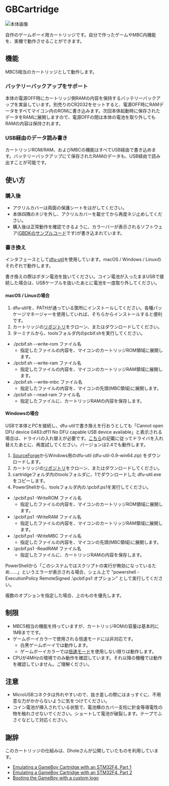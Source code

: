 # GBCartridge

![本体画像](https://github.com/niccolli/cartridge/blob/master/docs/images/cartridge.jpg?raw=true)

自作のゲームボーイ用カートリッジです。自分で作ったゲームやMBC内機能を、実機で動作させることができます。

## 機能

MBC5相当のカートリッジとして動作します。

### バッテリーバックアップをサポート

本体の電源OFF時にカートリッジ側RAMの内容を保持するバッテリーバックアップを実装しています。別売りのCR2032をセットすると、電源OFF時にRAMデータをすべてマイコン内のROMに書き込みます。次回本体起動時に保存されたデータをRAMに展開しますので、電源OFFの間は本体の電池を取り外してもRAMの内容は保持されます。

### USB経由のデータ読み書き

カートリッジROM/RAM、およびMBCの機能はすべてUSB経由で書き込めます。バッテリーバックアップにて保存されたRAMのデータも、USB経由で読み出すことが可能です。

## 使い方

### 購入後

- アクリルカバーは両面の保護シートをはがしてください。
- 本体四隅のネジを外し、アクリルカバーを載せてから再度ネジ止めしてください。
- 購入後は正常動作を確認できるように、カラーバーが表示されるソフトウェア([GBDKのサンプルコード](http://gbdk.sourceforge.net/examples.html)です)が書き込まれています。

### 書き換え

インタフェースとして[dfu-util](http://dfu-util.sourceforge.net)を使用しています。macOS / Windows / Linuxのそれぞれで動作します。

書き換えの際はボタン電池を抜いてください。コイン電池が入ったままUSBで接続した場合は、USBケーブルを抜いたあとに電池を一度取り外してください。

#### macOS / Linuxの場合

1. dfu-utilを、PATHが通っている箇所にインストールしてください。各種パッケージマネージャーを使用していれば、そちらからインストールすると便利です。
2. カートリッジの[リポジトリ](https://github.com/niccolli/cartridge)をクローン、またはダウンロードしてください。
3. ターミナルから、toolsフォルダ内のpcbif.shを実行してください。

- ./pcbif.sh --write-rom ファイル名
    - 指定したファイルの内容を、マイコンのカートリッジROM領域に展開します。
- ./pcbif.sh --write-ram ファイル名
    - 指定したファイルの内容を、マイコンのカートリッジRAM領域に展開します。
- ./pcbif.sh --write-mbc ファイル名
    - 指定したファイルの内容を、マイコンの先頭(MBC領域)に展開します。
- ./pcbif.sh --read-ram ファイル名
    - 指定したファイルに、カートリッジRAMの内容を保存します。

#### Windowsの場合

USBで本体とPCを接続し、dfu-utilで書き換えを行おうとしても「Cannot open DFU device 0483:df11 No DFU capable USB device available」と表示される場合は、ドライバの入れ替えが必要です。[こちら](https://seeedjp.github.io/Wiki/Wio_LTE_for_Arduino/ReplaceDriver-ja.html)の記載に従ってドライバを入れ替えたあとに、再度試してください。バージョンは2.4でも動作します。

1. [SourceForge](https://sourceforge.net/projects/dfu-util/files/)からWindows用のdfu-util (dfu-util-0.9-win64.zip) をダウンロードします。
2. カートリッジの[リポジトリ](https://github.com/niccolli/cartridge)をクローン、またはダウンロードしてください。
3. cartridgeフォルダ内のtoolsフォルダに、1でダウンロードした dfu-util.exe をコピーします。
4. PowerShellから、toolsフォルダ内の.\pcbif.ps1を実行してください。

- .\pcbif.ps1 -WriteROM ファイル名
    - 指定したファイルの内容を、マイコンのカートリッジROM領域に展開します。
- .\pcbif.ps1 -WriteRAM ファイル名
    - 指定したファイルの内容を、マイコンのカートリッジRAM領域に展開します。
- .\pcbif.ps1 -WriteMBC ファイル名
    - 指定したファイルの内容を、マイコンの先頭(MBC領域)に展開します。
- .\pcbif.ps1 -ReadRAM ファイル名
    - 指定したファイルに、カートリッジRAMの内容を保存します。

PowerShellから「このシステムではスクリプトの実行が無効になっているため……」というエラーが表示される場合、シェル上で "powershell -ExecutionPolicy RemoteSigned .\pcbif.ps1 オプション" として実行してください。

複数のオプションを指定した場合、上のものを優先します。

## 制限

- MBC5相当の機能を持っていますが、カートリッジROMの容量は基本的に1MBまでです。
- ゲームボーイカラーで使用される倍速モードには非対応です。
    - 白黒ゲームボーイでは動作します。
    - ゲームボーイカラーでは[倍速モード](http://gbdev.gg8.se/wiki/articles/CGB_Registers#FF4D_-_KEY1_-_CGB_Mode_Only_-_Prepare_Speed_Switch)を使用しない限りは動作します。
- CPUが4MHzの環境でのみ動作を確認しています。それ以降の機種では動作を確認していません。ご理解ください。

## 注意

- MicroUSBコネクタは外れやすいので、抜き差しの際にはまっすぐに、不用意な力がかからないように気をつけてください。
- コイン電池が挿入されている状態で、電池横のカバー支柱に針金等導電性の物を触れさせないでください。ショートして電池が破裂します。テープでふさぐなどして対応ください。

## 謝辞

このカートリッジの仕組みは、Dholeさんが公開していたものを利用しています。

- [Emulating a GameBoy Cartridge with an STM32F4. Part 1](https://dhole.github.io/post/gameboy_cartridge_emu_1/)
- [Emulating a GameBoy Cartridge with an STM32F4. Part 2](https://dhole.github.io/post/gameboy_cartridge_emu_2/)
- [Booting the GameBoy with a custom logo](https://dhole.github.io/post/gameboy_custom_logo/)
